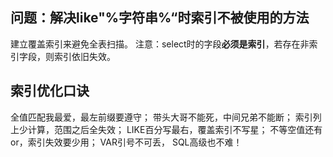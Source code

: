 ## 问题：解决like"%字符串%“时索引不被使用的方法

建立覆盖索引来避免全表扫描。
注意：select时的字段**必须是索引**，若存在非索引字段，则索引依旧失效。

## 索引优化口诀

全值匹配我最爱，最左前缀要遵守；
带头大哥不能死，中间兄弟不能断；
索引列上少计算，范围之后全失效；
LIKE百分写最右，覆盖索引不写星；
不等空值还有or，索引失效要少用；
VAR引号不可丢， SQL高级也不难！